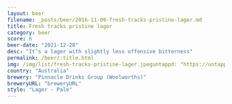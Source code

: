 ```yaml
---
layout: beer
filename: _posts/beer/2016-11-09-fresh-tracks-pristine-lager.md
title: Fresh tracks pristine lager
category: beer
score: 6
beer-date: "2021-12-28"
desc: "It’s a lager with slightly less offensive bitterness"
permalink: /beer/:title.html
img: /img/list/fresh-tracks-pristine-lager.jpeguntappd: "https://untappd.com/b/pinnacle-drinks-group--woolworths--fresh-tracks-pristine-lager/4272909"
country: "Australia"
brewery: "Pinnacle Drinks Group (Woolworths)"
breweryURL: "breweryURL"
style: "Lager - Pale"
---
```

